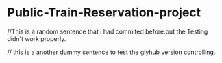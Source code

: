 # Public-Train-Reservation-project
//This is a random sentence that i had commited before.but the Testing didn't work properly.


// this is a another dummy sentence to test the giyhub version controlling.